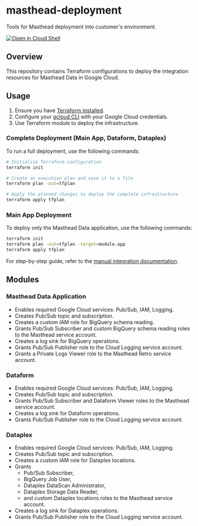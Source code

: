 # masthead-deployment

Tools for Masthead deployment into customer's environment.

[![Open in Cloud Shell](https://gstatic.com/cloudssh/images/open-btn.svg)](https://shell.cloud.google.com/cloudshell/editor?cloudshell_git_repo=https%3A%2F%2Fgithub.com%2FMasthead-Data%2Fmasthead-deployment)

## Overview

This repository contains Terraform configurations to deploy the integration resources for Masthead Data in Google Cloud.

## Usage

1. Ensure you have [Terraform installed](https://developer.hashicorp.com/terraform/install).
2. Configure your [gcloud CLI](https://cloud.google.com/sdk/gcloud#download_and_install_the) with your Google Cloud credentials.
3. Use Terraform module to deploy the infrastructure.

### Complete Deployment (Main App, Dataform, Dataplex)

To run a full deployment, use the following commands:

```bash
# Initialize Terraform configuration
terraform init

# Create an execution plan and save it to a file
terraform plan -out=tfplan

# Apply the planned changes to deploy the complete infrastructure
terraform apply tfplan
```

### Main App Deployment

To deploy only the Masthead Data application, use the following commands:

```bash
terraform init
terraform plan -out=tfplan -target=module.app
terraform apply tfplan
```

For step-by-step guide, refer to the [manual integration documentation](https://docs.mastheadata.com/saas-manual-resource-creation-google-cloud-+-bigquery).


## Modules

### Masthead Data Application

- Enables required Google Cloud services: Pub/Sub, IAM, Logging.
- Creates Pub/Sub topic and subscription.
- Creates a custom IAM role for BigQuery schema reading.
- Grants Pub/Sub Subscriber and custom BigQuery schema reading roles to the Masthead service account.
- Creates a log sink for BigQuery operations.
- Grants Pub/Sub Publisher role to the Cloud Logging service account.
- Grants a Private Logs Viewer role to the Masthead Retro service account.

### Dataform

- Enables required Google Cloud services: Pub/Sub, IAM, Logging.
- Creates Pub/Sub topic and subscription.
- Grants Pub/Sub Subscriber and Dataform Viewer roles to the Masthead service account.
- Creates a log sink for Dataform operations.
- Grants Pub/Sub Publisher role to the Cloud Logging service account.

### Dataplex

- Enables required Google Cloud services: Pub/Sub, IAM, Logging.
- Creates Pub/Sub topic and subscription.
- Creates a custom IAM role for Dataplex locations.
- Grants
  - Pub/Sub Subscriber,
  - BigQuery Job User,
  - Dataplex DataScan Administrator,
  - Dataplex Storage Data Reader,
  - and custom Dataplex locations
  roles to the Masthead service account.
- Creates a log sink for Dataplex operations.
- Grants Pub/Sub Publisher role to the Cloud Logging service account.
